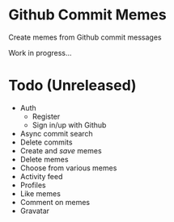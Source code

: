 # Github Commit Memes

Create memes from Github commit messages

Work in progress...


# Todo (Unreleased)

- Auth
    - Register
    - Sign in/up with Github
- Async commit search
- Delete commits
- Create and *save* memes
- Delete memes
- Choose from various memes
- Activity feed
- Profiles
- Like memes
- Comment on memes
- Gravatar
